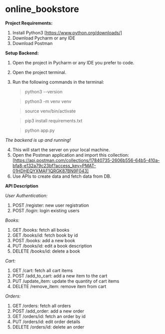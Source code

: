 # online_bookstore

**Project Requirements:**

1. Install Python3 [https://www.python.org/downloads/]
2. Download Pycharm or any IDE
3. Download Postman


**Setup Backend:**

1. Open the project in Pycharm or any IDE you prefer to code.
2. Open the project terminal.
3. Run the following commands in the terminal:
   > python3 --version

   > python3 -m venv venv

   > source venv/bin/activate

   > pip3 install requirements.txt

   > python app.py

  *The backend is up and running!*

4. This will start the server on your local machine.
5. Open the Postman application and import this collection:
   [https://api.postman.com/collections/17840735-2606b556-64b5-410a-bfa8-e132a79c23bf?access_key=PMAT-01HDHEQYXMAF1QRGK87BN9F043]
6. Use APIs to create data and fetch data from DB.

**API Description**

*User Authentication:*
1. POST /register: new user registration
2. POST /login: login existing users

*Books:*
1. GET /books: fetch all books
2. GET /books/id: fetch book by id
3. POST /books: add a new book
4. PUT /books/id: edit a book description
5. DELETE /books/id: delete a book

*Cart:*
1. GET /cart: fetch all cart items
2. POST /add_to_cart: add a new item to the cart
3. PUT /update_item: update the quantity of cart items
4. DELETE /remove_item: remove item from cart

*Orders:*
1. GET /orders: fetch all orders
2. POST /add_order: add a new order
3. GET /orders/id: fetch an order by id
4. PUT /orders/id: edit order details
5. DELETE /orders/id: delete an order
